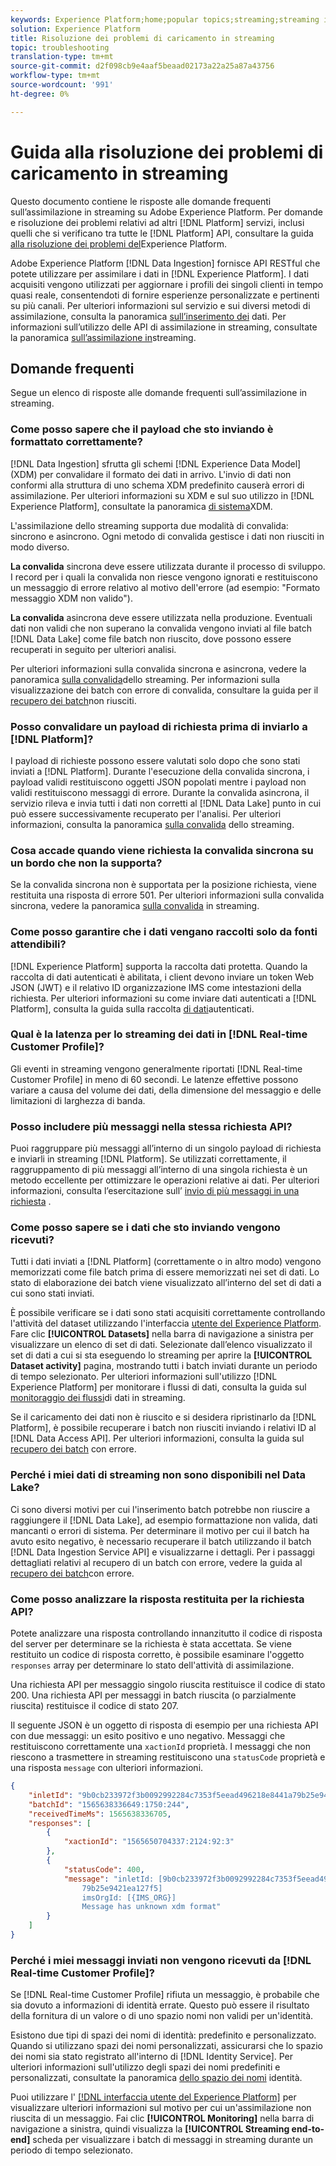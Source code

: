 ```yaml
---
keywords: Experience Platform;home;popular topics;streaming;streaming ingestion;troubleshooting;streaming ingestion troubleshooting;streaming ingestion faq;faq;
solution: Experience Platform
title: Risoluzione dei problemi di caricamento in streaming
topic: troubleshooting
translation-type: tm+mt
source-git-commit: d2f098cb9e4aaf5beaad02173a22a25a87a43756
workflow-type: tm+mt
source-wordcount: '991'
ht-degree: 0%

---
```



# Guida alla risoluzione dei problemi di caricamento in streaming

Questo documento contiene le risposte alle domande frequenti sull’assimilazione in streaming su Adobe Experience Platform. Per domande e risoluzione dei problemi relativi ad altri [!DNL Platform] servizi, inclusi quelli che si verificano tra tutte le [!DNL Platform] API, consultare la guida [alla risoluzione dei problemi del](../../landing/troubleshooting.md)Experience Platform.

Adobe Experience Platform [!DNL Data Ingestion] fornisce API RESTful che potete utilizzare per assimilare i dati in [!DNL Experience Platform]. I dati acquisiti vengono utilizzati per aggiornare i profili dei singoli clienti in tempo quasi reale, consentendoti di fornire esperienze personalizzate e pertinenti su più canali. Per ulteriori informazioni sul servizio e sui diversi metodi di assimilazione, consulta la panoramica [sull’inserimento dei](../home.md) dati. Per informazioni sull’utilizzo delle API di assimilazione in streaming, consultate la panoramica [sull’assimilazione in](../streaming-ingestion/overview.md)streaming.

## Domande frequenti

Segue un elenco di risposte alle domande frequenti sull’assimilazione in streaming.

### Come posso sapere che il payload che sto inviando è formattato correttamente?

[!DNL Data Ingestion] sfrutta gli schemi [!DNL Experience Data Model] (XDM) per convalidare il formato dei dati in arrivo. L&#39;invio di dati non conformi alla struttura di uno schema XDM predefinito causerà errori di assimilazione. Per ulteriori informazioni su XDM e sul suo utilizzo in [!DNL Experience Platform], consultate la panoramica [di sistema](../../xdm/home.md)XDM.

L&#39;assimilazione dello streaming supporta due modalità di convalida: sincrono e asincrono. Ogni metodo di convalida gestisce i dati non riusciti in modo diverso.

**La convalida** sincrona deve essere utilizzata durante il processo di sviluppo. I record per i quali la convalida non riesce vengono ignorati e restituiscono un messaggio di errore relativo al motivo dell&#39;errore (ad esempio: &quot;Formato messaggio XDM non valido&quot;).

**La convalida** asincrona deve essere utilizzata nella produzione. Eventuali dati non validi che non superano la convalida vengono inviati al file batch [!DNL Data Lake] come file batch non riuscito, dove possono essere recuperati in seguito per ulteriori analisi.

Per ulteriori informazioni sulla convalida sincrona e asincrona, vedere la panoramica [sulla convalida](../quality/streaming-validation.md)dello streaming. Per informazioni sulla visualizzazione dei batch con errore di convalida, consultare la guida per il [recupero dei batch](../quality/retrieve-failed-batches.md)non riusciti.

### Posso convalidare un payload di richiesta prima di inviarlo a [!DNL Platform]?

I payload di richieste possono essere valutati solo dopo che sono stati inviati a [!DNL Platform]. Durante l&#39;esecuzione della convalida sincrona, i payload validi restituiscono oggetti JSON popolati mentre i payload non validi restituiscono messaggi di errore. Durante la convalida asincrona, il servizio rileva e invia tutti i dati non corretti al [!DNL Data Lake] punto in cui può essere successivamente recuperato per l&#39;analisi. Per ulteriori informazioni, consulta la panoramica [sulla convalida](../quality/streaming-validation.md) dello streaming.

### Cosa accade quando viene richiesta la convalida sincrona su un bordo che non la supporta?

Se la convalida sincrona non è supportata per la posizione richiesta, viene restituita una risposta di errore 501. Per ulteriori informazioni sulla convalida sincrona, vedere la panoramica [sulla convalida](../quality/streaming-validation.md) in streaming.

### Come posso garantire che i dati vengano raccolti solo da fonti attendibili?

[!DNL Experience Platform] supporta la raccolta dati protetta. Quando la raccolta di dati autenticati è abilitata, i client devono inviare un token Web JSON (JWT) e il relativo ID organizzazione IMS come intestazioni della richiesta. Per ulteriori informazioni su come inviare dati autenticati a [!DNL Platform], consulta la guida sulla raccolta [di dati](../tutorials/create-authenticated-streaming-connection.md)autenticati.

### Qual è la latenza per lo streaming dei dati in [!DNL Real-time Customer Profile]?

Gli eventi in streaming vengono generalmente riportati [!DNL Real-time Customer Profile] in meno di 60 secondi. Le latenze effettive possono variare a causa del volume dei dati, della dimensione del messaggio e delle limitazioni di larghezza di banda.

### Posso includere più messaggi nella stessa richiesta API?

Puoi raggruppare più messaggi all’interno di un singolo payload di richiesta e inviarli in streaming [!DNL Platform]. Se utilizzati correttamente, il raggruppamento di più messaggi all’interno di una singola richiesta è un metodo eccellente per ottimizzare le operazioni relative ai dati. Per ulteriori informazioni, consulta l’esercitazione sull’ [invio di più messaggi in una richiesta](../tutorials/streaming-multiple-messages.md) .

### Come posso sapere se i dati che sto inviando vengono ricevuti?

Tutti i dati inviati a [!DNL Platform] (correttamente o in altro modo) vengono memorizzati come file batch prima di essere memorizzati nei set di dati. Lo stato di elaborazione dei batch viene visualizzato all’interno del set di dati a cui sono stati inviati.

È possibile verificare se i dati sono stati acquisiti correttamente controllando l&#39;attività del dataset utilizzando l&#39;interfaccia [utente del Experience Platform](https://platform.adobe.com). Fare clic **[!UICONTROL Datasets]** nella barra di navigazione a sinistra per visualizzare un elenco di set di dati. Selezionate dall’elenco visualizzato il set di dati a cui si sta eseguendo lo streaming per aprire la **[!UICONTROL Dataset activity]** pagina, mostrando tutti i batch inviati durante un periodo di tempo selezionato. Per ulteriori informazioni sull&#39;utilizzo [!DNL Experience Platform] per monitorare i flussi di dati, consulta la guida sul [monitoraggio dei flussi](../quality/monitor-data-flows.md)di dati in streaming.

Se il caricamento dei dati non è riuscito e si desidera ripristinarlo da [!DNL Platform], è possibile recuperare i batch non riusciti inviando i relativi ID al [!DNL Data Access API]. Per ulteriori informazioni, consulta la guida sul [recupero dei batch](../quality/retrieve-failed-batches.md) con errore.

### Perché i miei dati di streaming non sono disponibili nel Data Lake?

Ci sono diversi motivi per cui l&#39;inserimento batch potrebbe non riuscire a raggiungere il [!DNL Data Lake], ad esempio formattazione non valida, dati mancanti o errori di sistema. Per determinare il motivo per cui il batch ha avuto esito negativo, è necessario recuperare il batch utilizzando il batch [!DNL Data Ingestion Service API] e visualizzarne i dettagli. Per i passaggi dettagliati relativi al recupero di un batch con errore, vedere la guida al [recupero dei batch](../quality/retrieve-failed-batches.md)con errore.

### Come posso analizzare la risposta restituita per la richiesta API?

Potete analizzare una risposta controllando innanzitutto il codice di risposta del server per determinare se la richiesta è stata accettata. Se viene restituito un codice di risposta corretto, è possibile esaminare l&#39;oggetto `responses` array per determinare lo stato dell&#39;attività di assimilazione.

Una richiesta API per messaggio singolo riuscita restituisce il codice di stato 200. Una richiesta API per messaggi in batch riuscita (o parzialmente riuscita) restituisce il codice di stato 207.

Il seguente JSON è un oggetto di risposta di esempio per una richiesta API con due messaggi: un esito positivo e uno negativo. Messaggi che restituiscono correttamente una `xactionId` proprietà. I messaggi che non riescono a trasmettere in streaming restituiscono una `statusCode` proprietà e una risposta `message` con ulteriori informazioni.

```JSON
{
    "inletId": "9b0cb233972f3b0092992284c7353f5eead496218e8441a79b25e9421ea127f5",
    "batchId": "1565638336649:1750:244",
    "receivedTimeMs": 1565638336705,
    "responses": [
        {
            "xactionId": "1565650704337:2124:92:3"
        },
        {
            "statusCode": 400,
            "message": "inletId: [9b0cb233972f3b0092992284c7353f5eead496218e8441a
                79b25e9421ea127f5] 
                imsOrgId: [{IMS_ORG}] 
                Message has unknown xdm format"
        }
    ]
}
```

### Perché i miei messaggi inviati non vengono ricevuti da [!DNL Real-time Customer Profile]?

Se [!DNL Real-time Customer Profile] rifiuta un messaggio, è probabile che sia dovuto a informazioni di identità errate. Questo può essere il risultato della fornitura di un valore o di uno spazio nomi non validi per un&#39;identità.

Esistono due tipi di spazi dei nomi di identità: predefinito e personalizzato. Quando si utilizzano spazi dei nomi personalizzati, assicurarsi che lo spazio dei nomi sia stato registrato all&#39;interno di [!DNL Identity Service]. Per ulteriori informazioni sull&#39;utilizzo degli spazi dei nomi predefiniti e personalizzati, consultate la panoramica [dello spazio dei nomi](../../identity-service/namespaces.md) identità.

Puoi utilizzare l&#39; [[!DNL  interfaccia utente del Experience Platform]](https://platform.adobe.com) per visualizzare ulteriori informazioni sul motivo per cui un&#39;assimilazione non riuscita di un messaggio. Fai clic **[!UICONTROL Monitoring]** nella barra di navigazione a sinistra, quindi visualizza la **[!UICONTROL Streaming end-to-end]** scheda per visualizzare i batch di messaggi in streaming durante un periodo di tempo selezionato.
